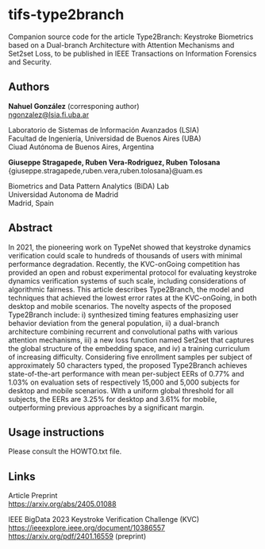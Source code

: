 # tifs-type2branch
Companion source code for the article Type2Branch: Keystroke Biometrics based on a Dual-branch Architecture with Attention Mechanisms and Set2set Loss, to be published in IEEE Transactions on Information Forensics and Security.

## Authors

**Nahuel González** (corresponing author) <br>
ngonzalez@lsia.fi.uba.ar

Laboratorio de Sistemas de Información Avanzados (LSIA) <br>
Facultad de Ingeniería, Universidad de Buenos Aires (UBA) <br>
Ciuad Autónoma de Buenos Aires, Argentina

**Giuseppe Stragapede, Ruben Vera-Rodriguez, Ruben Tolosana** <br>
{giuseppe.stragapede,ruben.vera,ruben.tolosana}@uam.es

Biometrics and Data Pattern Analytics (BiDA) Lab <br>
Universidad Autonoma de Madrid <br>
Madrid, Spain


## Abstract

In 2021, the pioneering work on TypeNet showed that keystroke dynamics verification could scale to hundreds of thousands of users with minimal performance degradation. Recently, the KVC-onGoing competition has provided an open and robust experimental protocol for evaluating keystroke dynamics verification systems of such scale, including considerations of algorithmic fairness. This article describes Type2Branch, the model and techniques that achieved the lowest error rates at the KVC-onGoing, in both desktop and mobile scenarios. The novelty aspects of the proposed Type2Branch include: i) synthesized timing features emphasizing user behavior deviation from the general population, ii) a dual-branch architecture combining recurrent and convolutional paths with various attention mechanisms, iii) a new loss function named Set2set that captures the global structure of the embedding space, and iv) a training curriculum of increasing difficulty. Considering five enrollment samples per subject of approximately 50 characters typed, the proposed Type2Branch achieves state-of-the-art performance with mean per-subject EERs of 0.77% and 1.03% on evaluation sets of respectively 15,000 and 5,000 subjects for desktop and mobile scenarios. With a uniform global threshold for all subjects, the EERs are 3.25% for desktop and 3.61% for mobile, outperforming previous approaches by a significant margin. 


## Usage instructions

Please consult the HOWTO.txt file.


## Links

Article Preprint <br>
https://arxiv.org/abs/2405.01088

IEEE BigData 2023 Keystroke Verification Challenge (KVC) <br>
https://ieeexplore.ieee.org/document/10386557 <br>
https://arxiv.org/pdf/2401.16559 (preprint)
